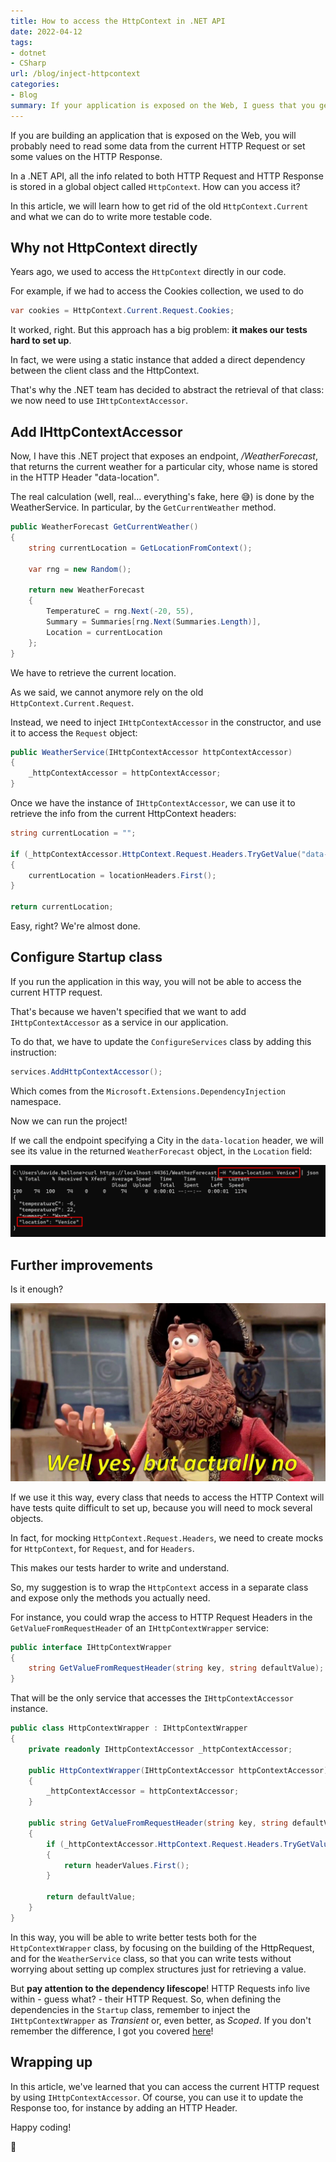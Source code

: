 ```yaml
---
title: How to access the HttpContext in .NET API
date: 2022-04-12
tags:
- dotnet
- CSharp
url: /blog/inject-httpcontext
categories:
- Blog
summary: If your application is exposed on the Web, I guess that you get some values from the HTTP Requests, don't you?
---
```


If you are building an application that is exposed on the Web, you will probably need to read some data from the current HTTP Request or set some values on the HTTP Response.

In a .NET API, all the info related to both HTTP Request and HTTP Response is stored in a global object called `HttpContext`. How can you access it?

In this article, we will learn how to get rid of the old `HttpContext.Current` and what we can do to write more testable code.

## Why not HttpContext directly

Years ago, we used to access the `HttpContext` directly in our code.

For example, if we had to access the Cookies collection, we used to do

```cs
var cookies = HttpContext.Current.Request.Cookies;
```

It worked, right. But this approach has a big problem: **it makes our tests hard to set up**.

In fact, we were using a static instance that added a direct dependency between the client class and the HttpContext.

That's why the .NET team has decided to abstract the retrieval of that class: we now need to use `IHttpContextAccessor`.

## Add IHttpContextAccessor

Now, I have this .NET project that exposes an endpoint, _/WeatherForecast_, that returns the current weather for a particular city, whose name is stored in the HTTP Header "data-location".

The real calculation (well, real... everything's fake, here 😅) is done by the WeatherService. In particular, by the `GetCurrentWeather` method.

```cs
public WeatherForecast GetCurrentWeather()
{
    string currentLocation = GetLocationFromContext();

    var rng = new Random();

    return new WeatherForecast
    {
        TemperatureC = rng.Next(-20, 55),
        Summary = Summaries[rng.Next(Summaries.Length)],
        Location = currentLocation
    };
}
```

We have to retrieve the current location.

As we said, we cannot anymore rely on the old `HttpContext.Current.Request`.

Instead, we need to inject `IHttpContextAccessor` in the constructor, and use it to access the `Request` object:

```cs
public WeatherService(IHttpContextAccessor httpContextAccessor)
{
    _httpContextAccessor = httpContextAccessor;
}
```

Once we have the instance of `IHttpContextAccessor`, we can use it to retrieve the info from the current HttpContext headers:

```cs
string currentLocation = "";

if (_httpContextAccessor.HttpContext.Request.Headers.TryGetValue("data-location", out StringValues locationHeaders) && locationHeaders.Any())
{
    currentLocation = locationHeaders.First();
}

return currentLocation;
```

Easy, right? We're almost done.

## Configure Startup class

If you run the application in this way, you will not be able to access the current HTTP request.

That's because we haven't specified that we want to add `IHttpContextAccessor` as a service in our application.

To do that, we have to update the `ConfigureServices` class by adding this instruction:

```cs
services.AddHttpContextAccessor();
```

Which comes from the `Microsoft.Extensions.DependencyInjection` namespace.

Now we can run the project!

If we call the endpoint specifying a City in the `data-location` header, we will see its value in the returned `WeatherForecast` object, in the `Location` field:

![Location is taken from the HTTP Headers](./response_with_header.png)

## Further improvements

Is it enough?

![Is it really enough?](./Well-Yes-But-Actually-No.jpg)

If we use it this way, every class that needs to access the HTTP Context will have tests quite difficult to set up, because you will need to mock several objects.

In fact, for mocking `HttpContext.Request.Headers`, we need to create mocks for `HttpContext`, for `Request`, and for `Headers`.

This makes our tests harder to write and understand.

So, my suggestion is to wrap the `HttpContext` access in a separate class and expose only the methods you actually need.

For instance, you could wrap the access to HTTP Request Headers in the `GetValueFromRequestHeader` of an `IHttpContextWrapper` service:

```cs
public interface IHttpContextWrapper
{
    string GetValueFromRequestHeader(string key, string defaultValue);
}

```

That will be the only service that accesses the `IHttpContextAccessor` instance.

```cs
public class HttpContextWrapper : IHttpContextWrapper
{
    private readonly IHttpContextAccessor _httpContextAccessor;

    public HttpContextWrapper(IHttpContextAccessor httpContextAccessor)
    {
        _httpContextAccessor = httpContextAccessor;
    }

    public string GetValueFromRequestHeader(string key, string defaultValue)
    {
        if (_httpContextAccessor.HttpContext.Request.Headers.TryGetValue(key, out StringValues headerValues) && headerValues.Any())
        {
            return headerValues.First();
        }

        return defaultValue;
    }
}
```

In this way, you will be able to write better tests both for the `HttpContextWrapper` class, by focusing on the building of the HttpRequest, and for the `WeatherService` class, so that you can write tests without worrying about setting up complex structures just for retrieving a value.

But **pay attention to the dependency lifescope**! HTTP Requests info live within - guess what? - their HTTP Request. So, when defining the dependencies in the `Startup` class, remember to inject the `IHttpContextWrapper` as _Transient_ or, even better, as _Scoped_. If you don't remember the difference, I got you covered [here](https://www.code4it.dev/blog/dependency-injection-lifetimes "Dependency Injection lifetimes in .NET | Code4IT")!

## Wrapping up

In this article, we've learned that you can access the current HTTP request by using `IHttpContextAccessor`. Of course, you can use it to update the Response too, for instance by adding an HTTP Header.

Happy coding!

🐧

